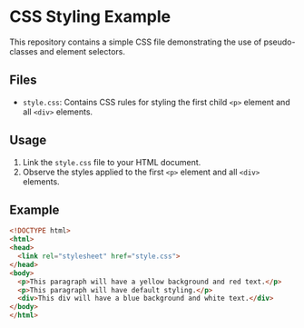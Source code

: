 # CSS Styling Example

This repository contains a simple CSS file demonstrating the use of pseudo-classes and element selectors.

## Files

- `style.css`: Contains CSS rules for styling the first child `<p>` element and all `<div>` elements.

## Usage

1. Link the `style.css` file to your HTML document.
2. Observe the styles applied to the first `<p>` element and all `<div>` elements.

## Example

```html
<!DOCTYPE html>
<html>
<head>
  <link rel="stylesheet" href="style.css">
</head>
<body>
  <p>This paragraph will have a yellow background and red text.</p>
  <p>This paragraph will have default styling.</p>
  <div>This div will have a blue background and white text.</div>
</body>
</html>